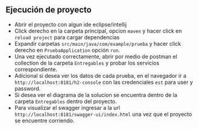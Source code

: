 ## Ejecución de proyecto

- Abrir el proyecto con algun ide eclipse/intellij
- Click derecho en la carpeta principal, opcion `maven` y hacer click en `reload project` para cargar dependencias
- Expandir carpetas `src/main/java/com/example/prueba` y hacer click derecho en `PruebaApplication` opción `run`.
- Una vez ejecutado correctamente, abrir por medio de postman el collection de la carpeta `Entregables` y probar los servicios correspondiente. 
- Adicional si desea ver los datos de cada prueba, en el navegador ir a `http://localhost:8181/h2-console` con las credenciales `est` para user y password.
- Si desea ver el diagrama de la solucion se encuentra dentro de la carpeta `Entregables` dentro del proyecto.
- Para visualizar el swagger ingresar a la url `http://localhost:8181/swagger-ui/index.html` una vez que el proyecto se encuentre corriendo.
